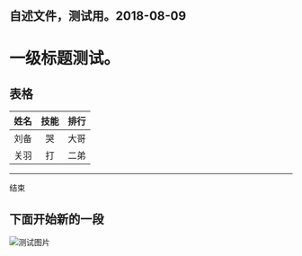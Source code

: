 ## 自述文件，测试用。2018-08-09
# 一级标题测试。
表格
---
姓名|技能|排行
---|:--:|---:
刘备|哭|大哥
关羽|打|二弟
---
结束
## 下面开始新的一段
![测试图片](http://chuantu.biz/t6/355/1533805055x-1566661002.jpg)
